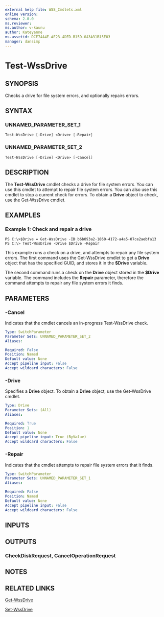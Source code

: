 ```yaml
---
external help file: WSS_Cmdlets.xml
online version: 
schema: 2.0.0
ms.reviewer:
ms.author: v-kaunu
author: Kateyanne
ms.assetid: DCE74A4E-AF23-4DED-B15D-0A3A31B15E03
manager: dansimp
---
```


# Test-WssDrive

## SYNOPSIS
Checks a drive for file system errors, and optionally repairs errors.

## SYNTAX

### UNNAMED_PARAMETER_SET_1
```
Test-WssDrive [-Drive] <Drive> [-Repair]
```

### UNNAMED_PARAMETER_SET_2
```
Test-WssDrive [-Drive] <Drive> [-Cancel]
```

## DESCRIPTION
The **Test-WssDrive** cmdlet checks a drive for file system errors.
You can use this cmdlet to attempt to repair file system errors.
You can also use this cmdlet to stop a current check for errors.
To obtain a **Drive** object to check, use the Get-WssDrive cmdlet.

## EXAMPLES

### Example 1: Check and repair a drive
```
PS C:\>$Drive = Get-WssDrive -ID b6b093a2-1860-4172-a4a5-07ce2aebfa13 PS C:\> Test-WssDrive -Drive $Drive -Repair
```

This example runs a check on a drive, and attempts to repair any file system errors.
The first command uses the Get-WssDrive cmdlet to get a **Drive** object that has the specified GUID, and stores it in the **$Drive** variable.

The second command runs a check on the **Drive** object stored in the **$Drive** variable.
The command includes the **Repair** parameter, therefore the command attempts to repair any file system errors it finds.

## PARAMETERS

### -Cancel
Indicates that the cmdlet cancels an in-progress Test-WssDrive check.

```yaml
Type: SwitchParameter
Parameter Sets: UNNAMED_PARAMETER_SET_2
Aliases: 

Required: False
Position: Named
Default value: None
Accept pipeline input: False
Accept wildcard characters: False
```

### -Drive
Specifies a **Drive** object.
To obtain a **Drive** object, use the Get-WssDrive cmdlet.

```yaml
Type: Drive
Parameter Sets: (All)
Aliases: 

Required: True
Position: 1
Default value: None
Accept pipeline input: True (ByValue)
Accept wildcard characters: False
```

### -Repair
Indicates that the cmdlet attempts to repair file system errors that it finds.

```yaml
Type: SwitchParameter
Parameter Sets: UNNAMED_PARAMETER_SET_1
Aliases: 

Required: False
Position: Named
Default value: None
Accept pipeline input: False
Accept wildcard characters: False
```

## INPUTS

## OUTPUTS

### CheckDiskRequest, CancelOperationRequest

## NOTES

## RELATED LINKS

[Get-WssDrive](./Get-WssDrive.md)

[Set-WssDrive](./Set-WssDrive.md)

